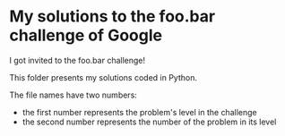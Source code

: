 # My solutions to the foo.bar challenge of Google

I got invited to the foo.bar challenge! 

This folder presents my solutions coded in Python.

The file names have two numbers:
  - the first number represents the problem's level in the challenge
  - the second number represents the number of the problem in its level
  

